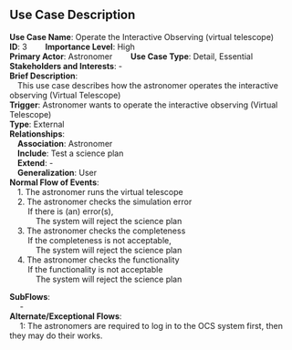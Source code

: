 ## Use Case Description

<b>Use Case Name</b>: Operate the Interactive Observing (virtual telescope) &emsp;&emsp;<b>ID</b>: 3 &emsp;&emsp;<b>Importance Level</b>: High <br />
<b>Primary Actor</b>: Astronomer &emsp;&emsp;<b>Use Case Type</b>: Detail, Essential<br />
<b>Stakeholders and Interests</b>: - <br />
<b>Brief Description</b>: <br />
&emsp;This use case describes how the astronomer operates the interactive observing (Virtual Telescope)<br />
<b>Trigger</b>: Astronomer wants to operate the interactive observing (Virtual Telescope)<br />
<b>Type</b>: External <br />
<b>Relationships</b>:<br />
&emsp;<b>Association</b>: Astronomer<br />
&emsp;<b>Include</b>: Test a science plan <br />
&emsp;<b>Extend</b>: - <br />
&emsp;<b>Generalization</b>: User<br />
<b>Normal Flow of Events</b>:<br />
&emsp;1.	The astronomer runs the virtual telescope<br />
&emsp;2.	The astronomer checks the simulation error<br />
&emsp;&emsp;	If there is (an) error(s),<br />
&emsp;&emsp;&emsp;		The system will reject the science plan<br />
&emsp;3.	The astronomer checks the completeness<br />
&emsp;&emsp;	If the completeness is not acceptable,<br />
&emsp;&emsp;&emsp;		The system will reject the science plan<br />
&emsp;4.	The astronomer checks the functionality<br />
&emsp;&emsp;	If the functionality is not acceptable<br />
&emsp;&emsp;&emsp;		The system will reject the science plan<br />

<b>SubFlows</b>:<br />
&emsp;	-<br />
<b>Alternate/Exceptional Flows</b>:<br />
&emsp;	1: The astronomers are required to log in to the OCS system first, then they may do their works.<br />
